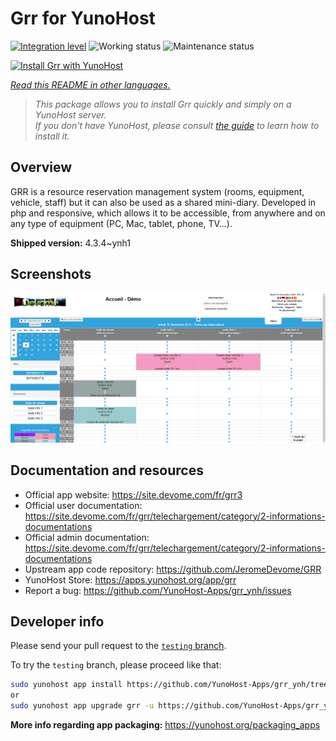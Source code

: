 <!--
N.B.: This README was automatically generated by <https://github.com/YunoHost/apps/tree/master/tools/readme_generator>
It shall NOT be edited by hand.
-->

# Grr for YunoHost

[![Integration level](https://dash.yunohost.org/integration/grr.svg)](https://dash.yunohost.org/appci/app/grr) ![Working status](https://ci-apps.yunohost.org/ci/badges/grr.status.svg) ![Maintenance status](https://ci-apps.yunohost.org/ci/badges/grr.maintain.svg)

[![Install Grr with YunoHost](https://install-app.yunohost.org/install-with-yunohost.svg)](https://install-app.yunohost.org/?app=grr)

*[Read this README in other languages.](./ALL_README.md)*

> *This package allows you to install Grr quickly and simply on a YunoHost server.*  
> *If you don't have YunoHost, please consult [the guide](https://yunohost.org/install) to learn how to install it.*

## Overview

GRR is a resource reservation management system (rooms, equipment, vehicle, staff) but it can also be used as a shared mini-diary. Developed in php and responsive, which allows it to be accessible, from anywhere and on any type of equipment (PC, Mac, tablet, phone, TV...).


**Shipped version:** 4.3.4~ynh1

## Screenshots

![Screenshot of Grr](./doc/screenshots/home.png)

## Documentation and resources

- Official app website: <https://site.devome.com/fr/grr3>
- Official user documentation: <https://site.devome.com/fr/grr/telechargement/category/2-informations-documentations>
- Official admin documentation: <https://site.devome.com/fr/grr/telechargement/category/2-informations-documentations>
- Upstream app code repository: <https://github.com/JeromeDevome/GRR>
- YunoHost Store: <https://apps.yunohost.org/app/grr>
- Report a bug: <https://github.com/YunoHost-Apps/grr_ynh/issues>

## Developer info

Please send your pull request to the [`testing` branch](https://github.com/YunoHost-Apps/grr_ynh/tree/testing).

To try the `testing` branch, please proceed like that:

```bash
sudo yunohost app install https://github.com/YunoHost-Apps/grr_ynh/tree/testing --debug
or
sudo yunohost app upgrade grr -u https://github.com/YunoHost-Apps/grr_ynh/tree/testing --debug
```

**More info regarding app packaging:** <https://yunohost.org/packaging_apps>
